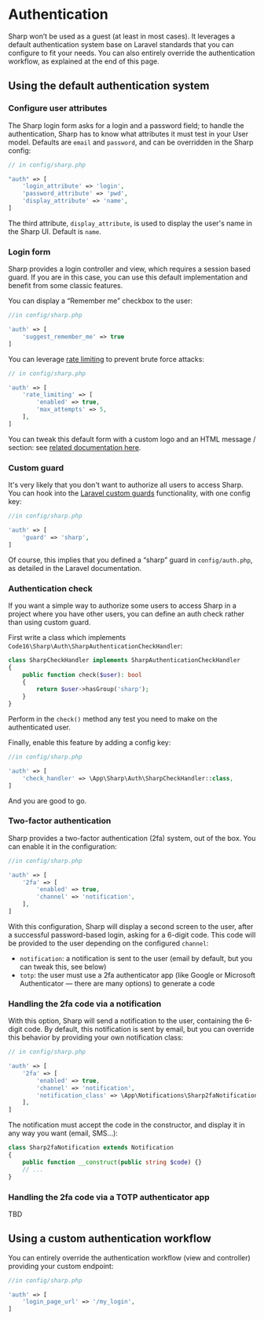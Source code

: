 # Authentication

Sharp won’t be used as a guest (at least in most cases). It leverages a default authentication system base on Laravel standards that you can configure to fit your needs. You can also entirely override the authentication workflow, as explained at the end of this page.

## Using the default authentication system

### Configure user attributes

The Sharp login form asks for a login and a password field; to handle the authentication, Sharp has to know what attributes it must test in your User model. Defaults are `email` and `password`, and can be overridden in the Sharp config:

```php
// in config/sharp.php

"auth" => [
    'login_attribute' => 'login',
    'password_attribute' => 'pwd',
    'display_attribute' => 'name',
]
```

The third attribute, `display_attribute`, is used to display the user's name in the Sharp UI. Default is `name`.

### Login form

Sharp provides a login controller and view, which requires a session based guard. If you are in this case, you can use this default implementation and benefit from some classic features.

You can display a “Remember me” checkbox to the user:

```php
//in config/sharp.php

'auth' => [
    'suggest_remember_me' => true
]
```

You can leverage [rate limiting](https://laravel.com/docs/rate-limiting) to prevent brute force attacks:

```php
// in config/sharp.php

'auth' => [
    'rate_limiting' => [
        'enabled' => true,
        'max_attempts' => 5,
    ],
]
```

You can tweak this default form with a custom logo and an HTML message / section: see [related documentation here](style-visual-theme.md#login-and-menu-logos).

### Custom guard

It's very likely that you don't want to authorize all users to access Sharp. You can hook into the [Laravel custom guards](https://laravel.com/docs/authentication#adding-custom-guards) functionality, with one config key:

```php
//in config/sharp.php

'auth' => [
    'guard' => 'sharp',
]
```

Of course, this implies that you defined a “sharp” guard in `config/auth.php`, as detailed in the Laravel documentation.

### Authentication check

If you want a simple way to authorize some users to access Sharp in a project where you have other users, you can define an auth check rather than using custom guard.

First write a class which implements `Code16\Sharp\Auth\SharpAuthenticationCheckHandler`:

```php
class SharpCheckHandler implements SharpAuthenticationCheckHandler
{
    public function check($user): bool
    {
        return $user->hasGroup('sharp');
    }
}
```

Perform in the `check()` method any test you need to make on the authenticated user.

Finally, enable this feature by adding a config key:

```php
//in config/sharp.php

'auth' => [
    'check_handler' => \App\Sharp\Auth\SharpCheckHandler::class,
]
```

And you are good to go.

### Two-factor authentication

Sharp provides a two-factor authentication (2fa) system, out of the box. You can enable it in the configuration:

```php
//in config/sharp.php

'auth' => [
    '2fa' => [
        'enabled' => true,
        'channel' => 'notification',  
    ],
]
```

With this configuration, Sharp will display a second screen to the user, after a successful password-based login, asking for a 6-digit code. This code will be provided to the user depending on the configured `channel`:
- `notification`: a notification is sent to the user (email by default, but you can tweak this, see below)
- `totp`: the user must use a 2fa authenticator app (like Google or Microsoft Authenticator — there are many options) to generate a code

### Handling the 2fa code via a notification

With this option, Sharp will send a notification to the user, containing the 6-digit code. By default, this notification is sent by email, but you can override this behavior by providing your own notification class:

```php
// in config/sharp.php

'auth' => [
    '2fa' => [
        'enabled' => true,
        'channel' => 'notification',
        'notification_class' => \App\Notifications\Sharp2faNotification::class,  
    ],
]
```

The notification must accept the code in the constructor, and display it in any way you want (email, SMS...):

```php
class Sharp2faNotification extends Notification
{
    public function __construct(public string $code) {}
    // ...
}
```

### Handling the 2fa code via a TOTP authenticator app

TBD


## Using a custom authentication workflow

You can entirely override the authentication workflow (view and controller) providing your custom endpoint:

```php
//in config/sharp.php

'auth' => [
    'login_page_url' => '/my_login',
]
```